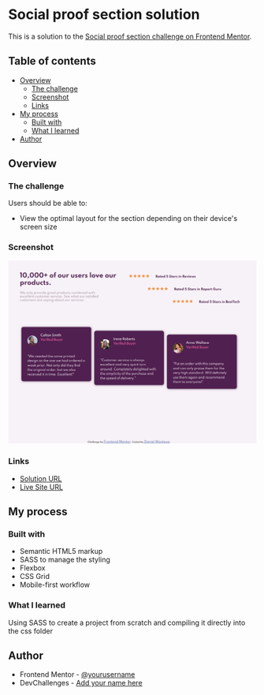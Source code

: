 # Social proof section solution

This is a solution to the [Social proof section challenge on Frontend Mentor](https://www.frontendmentor.io/challenges/social-proof-section-6e0qTv_bA). 

## Table of contents

- [Overview](#overview)
  - [The challenge](#the-challenge)
  - [Screenshot](#screenshot)
  - [Links](#links)
- [My process](#my-process)
  - [Built with](#built-with)
  - [What I learned](#what-i-learned)
- [Author](#author)

## Overview

### The challenge

Users should be able to:

- View the optimal layout for the section depending on their device's screen size

### Screenshot

![](./images/social%20proof%20preview.PNG)

### Links

- [Solution URL](https://github.com/dnewbie25/Frontend-Mentor/tree/main/social-proof-section-master)
- [Live Site URL](https://social-proof-by-me.netlify.app)

## My process

### Built with

- Semantic HTML5 markup
- SASS to manage the styling
- Flexbox
- CSS Grid
- Mobile-first workflow

### What I learned

Using SASS to create a project from scratch and compiling it directly into the css folder

## Author

- Frontend Mentor - [@yourusername](https://https://www.frontendmentor.io/profile/dnewbie25)
- DevChallenges - [Add your name here](https://https://devchallenges.io/portfolio/dnewbie25)
